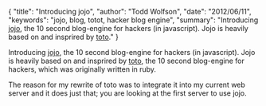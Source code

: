 {
  "title": "Introducing jojo",
  "author": "Todd Wolfson",
  "date": "2012/06/11",
  "keywords": "jojo, blog, totot, hacker blog engine",
  "summary": "Introducing [jojo](http://twolfson.github.com/jojo/), the 10 second blog-engine for hackers (in javascript). Jojo is heavily based on and insprired by [toto](https://github.com/cloudhead/toto)."
}

Introducing [jojo](http://twolfson.github.com/jojo/), the 10 second blog-engine for hackers (in javascript). Jojo is heavily based on and insprired by [toto](https://github.com/cloudhead/toto), the 10 second blog-engine for hackers, which was originally written in ruby.

The reason for my rewrite of toto was to integrate it into my current web server and it does just that; you are looking at the first server to use jojo.